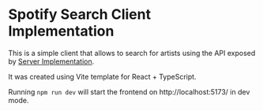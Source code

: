 # Spotify Search Client Implementation

This is a simple client that allows to search for artists using the API exposed by [Server Implementation](../server/README.md).

It was created using Vite template for React + TypeScript.

Running `npm run dev` will start the frontend on http://localhost:5173/ in dev mode.
